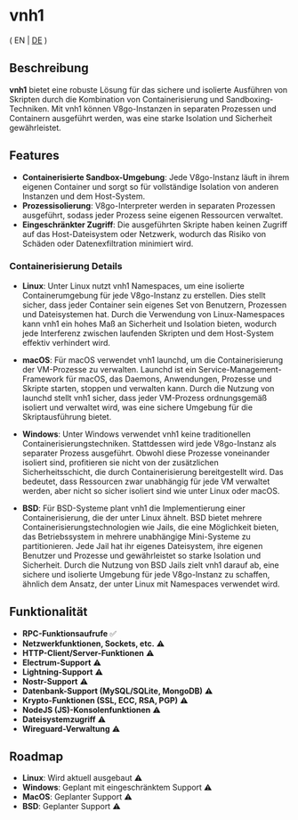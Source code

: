 # vnh1

( EN | [DE](../main/README_DE.md) )

## Beschreibung

**vnh1** bietet eine robuste Lösung für das sichere und isolierte Ausführen von Skripten durch die Kombination von Containerisierung und Sandboxing-Techniken. Mit vnh1 können V8go-Instanzen in separaten Prozessen und Containern ausgeführt werden, was eine starke Isolation und Sicherheit gewährleistet.

## Features

- **Containerisierte Sandbox-Umgebung**: Jede V8go-Instanz läuft in ihrem eigenen Container und sorgt so für vollständige Isolation von anderen Instanzen und dem Host-System.
- **Prozessisolierung**: V8go-Interpreter werden in separaten Prozessen ausgeführt, sodass jeder Prozess seine eigenen Ressourcen verwaltet.
- **Eingeschränkter Zugriff**: Die ausgeführten Skripte haben keinen Zugriff auf das Host-Dateisystem oder Netzwerk, wodurch das Risiko von Schäden oder Datenexfiltration minimiert wird.

### Containerisierung Details

- **Linux**:
  Unter Linux nutzt vnh1 Namespaces, um eine isolierte Containerumgebung für jede V8go-Instanz zu erstellen. Dies stellt sicher, dass jeder Container sein eigenes Set von Benutzern, Prozessen und Dateisystemen hat. Durch die Verwendung von Linux-Namespaces kann vnh1 ein hohes Maß an Sicherheit und Isolation bieten, wodurch jede Interferenz zwischen laufenden Skripten und dem Host-System effektiv verhindert wird.

- **macOS**:
  Für macOS verwendet vnh1 launchd, um die Containerisierung der VM-Prozesse zu verwalten. Launchd ist ein Service-Management-Framework für macOS, das Daemons, Anwendungen, Prozesse und Skripte starten, stoppen und verwalten kann. Durch die Nutzung von launchd stellt vnh1 sicher, dass jeder VM-Prozess ordnungsgemäß isoliert und verwaltet wird, was eine sichere Umgebung für die Skriptausführung bietet.

- **Windows**:
  Unter Windows verwendet vnh1 keine traditionellen Containerisierungstechniken. Stattdessen wird jede V8go-Instanz als separater Prozess ausgeführt. Obwohl diese Prozesse voneinander isoliert sind, profitieren sie nicht von der zusätzlichen Sicherheitsschicht, die durch Containerisierung bereitgestellt wird. Das bedeutet, dass Ressourcen zwar unabhängig für jede VM verwaltet werden, aber nicht so sicher isoliert sind wie unter Linux oder macOS.

- **BSD**:
  Für BSD-Systeme plant vnh1 die Implementierung einer Containerisierung, die der unter Linux ähnelt. BSD bietet mehrere Containerisierungstechnologien wie Jails, die eine Möglichkeit bieten, das Betriebssystem in mehrere unabhängige Mini-Systeme zu partitionieren. Jede Jail hat ihr eigenes Dateisystem, ihre eigenen Benutzer und Prozesse und gewährleistet so starke Isolation und Sicherheit. Durch die Nutzung von BSD Jails zielt vnh1 darauf ab, eine sichere und isolierte Umgebung für jede V8go-Instanz zu schaffen, ähnlich dem Ansatz, der unter Linux mit Namespaces verwendet wird.

## Funktionalität

- **RPC-Funktionsaufrufe** ✅
- **Netzwerkfunktionen, Sockets, etc.** ⚠️
- **HTTP-Client/Server-Funktionen** ⚠️
- **Electrum-Support** ⚠️
- **Lightning-Support** ⚠️
- **Nostr-Support** ⚠️
- **Datenbank-Support (MySQL/SQLite, MongoDB)** ⚠️
- **Krypto-Funktionen (SSL, ECC, RSA, PGP)** ⚠️
- **NodeJS (JS)-Konsolenfunktionen** ⚠️
- **Dateisystemzugriff** ⚠️
- **Wireguard-Verwaltung** ⚠️

## Roadmap

- **Linux**: Wird aktuell ausgebaut ⚠️
- **Windows**: Geplant mit eingeschränktem Support ⚠️
- **MacOS**: Geplanter Support ⚠️
- **BSD**: Geplanter Support ⚠️

